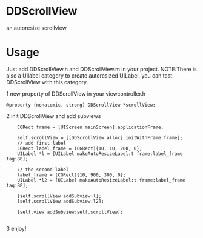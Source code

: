 DDScrollView
============

an autoresize scrollview

Usage
============

Just add DDScrollView.h and DDScrollView.m in your project.
NOTE:There is also a UIlabel category to create autoresized UILabel, you can test DDScrollView with this category.


1 new property of DDScrollView in your viewcontroller.h
```
@property (nonatomic, strong) DDScrollView *scrollView;

```

2 init DDScrollView and add subviews
```
    CGRect frame = [UIScreen mainScreen].applicationFrame;
    
    self.scrollView = [[DDScrollView alloc] initWithFrame:frame];
    // add first label
    CGRect label_frame = (CGRect){10, 10, 200, 0};
    UILabel *l = [UILabel makeAutoResizeLabel:t frame:label_frame tag:88];
    
    // the second label
    label_frame = (CGRect){10, 900, 300, 0};
    UILabel *l2 = [UILabel makeAutoResizeLabel:t frame:label_frame tag:88];
 
    [self.scrollView addSubview:l];
    [self.scrollView addSubview:l2];

    [self.view addSubview:self.scrollView];
    
```

3 enjoy!
